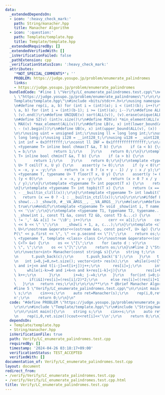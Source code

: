```yaml
---
data:
  _extendedDependsOn:
  - icon: ':heavy_check_mark:'
    path: String/manacher.hpp
    title: Manacher Algorithm
  - icon: ':question:'
    path: Template/template.hpp
    title: Template/template.hpp
  _extendedRequiredBy: []
  _extendedVerifiedWith: []
  _isVerificationFailed: false
  _pathExtension: cpp
  _verificationStatusIcon: ':heavy_check_mark:'
  attributes:
    '*NOT_SPECIAL_COMMENTS*': ''
    PROBLEM: https://judge.yosupo.jp/problem/enumerate_palindromes
    links:
    - https://judge.yosupo.jp/problem/enumerate_palindromes
  bundledCode: "#line 1 \"Verify/LC_enumerate_palindromes.test.cpp\"\n#define PROBLEM\
    \ \"https://judge.yosupo.jp/problem/enumerate_palindromes\"\r\n\r\n#line 1 \"\
    Template/template.hpp\"\n#include <bits/stdc++.h>\r\nusing namespace std;\r\n\r\
    \n#define rep(i, a, b) for (int i = (int)(a); i < (int)(b); i++)\r\n#define rrep(i,\
    \ a, b) for (int i = (int)(b-1); i >= (int)(a); i--)\r\n#define ALL(v) (v).begin(),\
    \ (v).end()\r\n#define UNIQUE(v) sort(ALL(v)), (v).erase(unique(ALL(v)), (v).end())\r\
    \n#define SZ(v) (int)v.size()\r\n#define MIN(v) *min_element(ALL(v))\r\n#define\
    \ MAX(v) *max_element(ALL(v))\r\n#define LB(v, x) int(lower_bound(ALL(v), (x))\
    \ - (v).begin())\r\n#define UB(v, x) int(upper_bound(ALL(v), (x)) - (v).begin())\r\
    \n\r\nusing uint = unsigned int;\r\nusing ll = long long int;\r\nusing ull = unsigned\
    \ long long;\r\nusing i128 = __int128_t;\r\nusing u128 = __uint128_t;\r\nconst\
    \ int inf = 0x3fffffff;\r\nconst ll INF = 0x1fffffffffffffff;\r\n\r\ntemplate\
    \ <typename T> inline bool chmax(T &a, T b) {\r\n    if (a < b) {\r\n        a\
    \ = b;\r\n        return 1;\r\n    }\r\n    return 0;\r\n}\r\ntemplate <typename\
    \ T> inline bool chmin(T &a, T b) {\r\n    if (a > b) {\r\n        a = b;\r\n\
    \        return 1;\r\n    }\r\n    return 0;\r\n}\r\ntemplate <typename T, typename\
    \ U> T ceil(T x, U y) {\r\n    assert(y != 0);\r\n    if (y < 0)\r\n        x\
    \ = -x, y = -y;\r\n    return (x > 0 ? (x + y - 1) / y : x / y);\r\n}\r\ntemplate\
    \ <typename T, typename U> T floor(T x, U y) {\r\n    assert(y != 0);\r\n    if\
    \ (y < 0)\r\n        x = -x, y = -y;\r\n    return (x > 0 ? x / y : (x - y + 1)\
    \ / y);\r\n}\r\ntemplate <typename T> int popcnt(T x) {\r\n    return __builtin_popcountll(x);\r\
    \n}\r\ntemplate <typename T> int topbit(T x) {\r\n    return (x == 0 ? -1 : 63\
    \ - __builtin_clzll(x));\r\n}\r\ntemplate <typename T> int lowbit(T x) {\r\n \
    \   return (x == 0 ? -1 : __builtin_ctzll(x));\r\n}\r\n\r\n#ifdef LOCAL\r\n#define\
    \ show(...) _show(0, #__VA_ARGS__, __VA_ARGS__)\r\n#else\r\n#define show(...)\
    \ true\r\n#endif\r\ntemplate <typename T> void _show(int i, T name) {\r\n    cerr\
    \ << '\\n';\r\n}\r\ntemplate <typename T1, typename T2, typename... T3>\r\nvoid\
    \ _show(int i, const T1 &a, const T2 &b, const T3 &...c) {\r\n    for (; a[i]\
    \ != ',' && a[i] != '\\0'; i++)\r\n        cerr << a[i];\r\n    cerr << \":\"\
    \ << b << \" \";\r\n    _show(i + 1, a, c...);\r\n}\r\ntemplate <class T, class\
    \ U>\r\nostream &operator<<(ostream &os, const pair<T, U> &p) {\r\n    os << \"\
    P(\" << p.first << \", \" << p.second << \")\";\r\n    return os;\r\n}\r\ntemplate\
    \ <typename T, template <class> class C>\r\nostream &operator<<(ostream &os, const\
    \ C<T> &v) {\r\n    os << \"[\";\r\n    for (auto d : v)\r\n        os << d <<\
    \ \", \";\r\n    os << \"]\";\r\n    return os;\r\n}\n#line 2 \"String/manacher.hpp\"\
    \n\r\nvector<int> Manacher(const string& s){\r\n   string t;\r\n   for(auto& c:s){\r\
    \n      t.push_back(c);\r\n      t.push_back('$');\r\n   }\r\n   t.pop_back();\r\
    \n   int i=0,j=0,n=t.size(); vector<int> res(n);\r\n   while(i<n){\r\n      while(i-j>=0\
    \ and i+j<n and t[i-j]==t[i+j])j++;\r\n      res[i]=j;\r\n      int k=1;\r\n \
    \     while(i-k>=0 and i+k<n and k+res[i-k]<j){\r\n         res[i+k]=res[i-k];\
    \ k++;\r\n      }\r\n      i+=k; j-=k;\r\n   }\r\n   for(int i=0;i<n;i++){\r\n\
    \      if(i&1)res[i]=(res[i]/2)*2;\r\n      else res[i]=((res[i]+1)/2)*2-1;\r\n\
    \   }\r\n   return res;\r\n}\r\n\r\n/**\r\n * @brief Manacher Algorithm\r\n */\n\
    #line 5 \"Verify/LC_enumerate_palindromes.test.cpp\"\n\r\nint main(){\r\n    string\
    \ s;\r\n    cin>>s;\r\n    auto ret=Manacher(s);\r\n    rep(i,0,ret.size())cout<<ret[i]<<'\\\
    n';\r\n    return 0;\r\n}\n"
  code: "#define PROBLEM \"https://judge.yosupo.jp/problem/enumerate_palindromes\"\
    \r\n\r\n#include \"Template/template.hpp\"\r\n#include \"String/manacher.hpp\"\
    \r\n\r\nint main(){\r\n    string s;\r\n    cin>>s;\r\n    auto ret=Manacher(s);\r\
    \n    rep(i,0,ret.size())cout<<ret[i]<<'\\n';\r\n    return 0;\r\n}"
  dependsOn:
  - Template/template.hpp
  - String/manacher.hpp
  isVerificationFile: true
  path: Verify/LC_enumerate_palindromes.test.cpp
  requiredBy: []
  timestamp: '2024-04-26 03:18:17+09:00'
  verificationStatus: TEST_ACCEPTED
  verifiedWith: []
documentation_of: Verify/LC_enumerate_palindromes.test.cpp
layout: document
redirect_from:
- /verify/Verify/LC_enumerate_palindromes.test.cpp
- /verify/Verify/LC_enumerate_palindromes.test.cpp.html
title: Verify/LC_enumerate_palindromes.test.cpp
---
```

